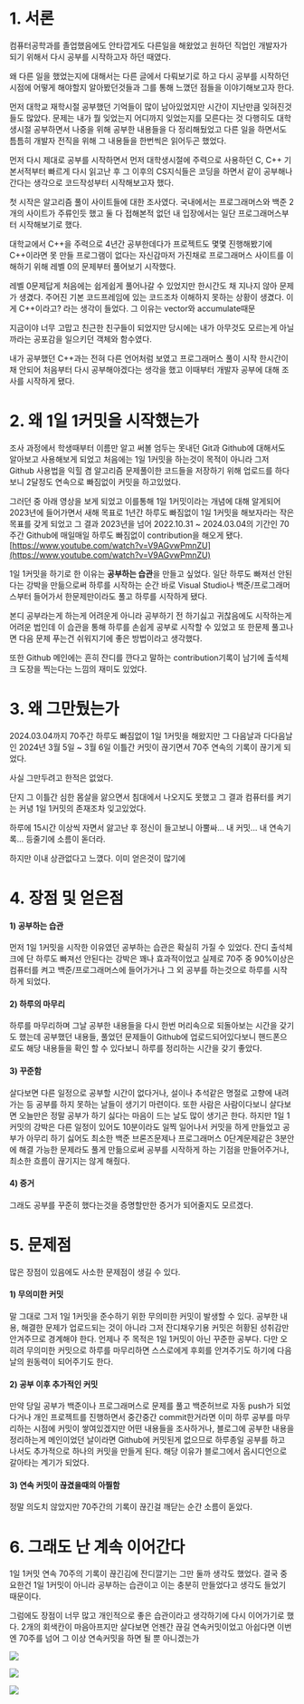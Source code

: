 # 1. 서론
  
컴퓨터공학과를 졸업했음에도 안타깝게도 다른일을 해왔었고 원하던 직업인 개발자가 되기 위해서 다시 공부를 시작하고자 하던 때였다.

왜 다른 일을 했었는지에 대해서는 다른 글에서 다뤄보기로 하고 다시 공부를 시작하던 시점에 어떻게 해야할지 알아봤던것들과 그를 통해 느꼈던 점들을 이야기해보고자 한다.

먼저 대학교 재학시절 공부했던 기억들이 많이 남아있었지만 시간이 지난만큼 잊혀진것들도 많았다.
문제는 내가 뭘 잊었는지 어디까지 잊었는지를 모른다는 것
다행히도 대학생시절 공부하면서 나중을 위해 공부한 내용들을 다 정리해뒀었고 다른 일을 하면서도 틈틈히 개발자 전직을 위해 그 내용들을 한번씩은 읽어두곤 했었다.

먼저 다시 제대로 공부를 시작하면서 먼저 대학생시절에 주력으로 사용하던 C, C++ 기본서적부터 빠르게 다시 읽고난 후 그 이후의 CS지식들은 코딩을 하면서 같이 공부해나간다는 생각으로 코드작성부터 시작해보고자 했다.

첫 시작은 알고리즘 풀이 사이트들에 대한 조사였다.
국내에서는 프로그래머스와 백준 2개의 사이트가 주류인듯 했고 둘 다 접해본적 없던 내 입장에서는 일단 프로그래머스부터 시작해보기로 했다.

대학교에서 C++을 주력으로 4년간 공부한데다가 프로젝트도 몇몇 진행해봤기에 C++이라면 못 만들 프로그램이 없다는 자신감마저 가진채로 프로그래머스 사이트를 이해하기 위해 레벨 0의 문제부터 풀어보기 시작했다.

레벨 0문제답게 처음에는 쉽게쉽게 풀어나갈 수 있었지만 한시간도 채 지나지 않아 문제가 생겼다.
주어진 기본 코드프레임에 있는 코드조차 이해하지 못하는 상황이 생겼다.
이게 C++이라고? 라는 생각이 들었다. 그 이유는 vector와 accumulate때문

지금이야 너무 고맙고 친근한 친구들이 되었지만 당시에는 내가 아무것도 모르는게 아닐까라는 공포감을 일으키던 객체와 함수였다.

내가 공부했던 C++과는 전혀 다른 언어처럼 보였고 프로그래머스 풀이 시작 한시간이 채 안되어 처음부터 다시 공부해야겠다는 생각을 했고 이때부터 개발자 공부에 대해 조사를 시작하게 됐다.


# 2. 왜 1일 1커밋을 시작했는가

조사 과정에서 학생때부터 이름만 알고 써볼 엄두는 못내던 Git과 Github에 대해서도 알아보고 사용해보게 되었고
처음에는 1일 1커밋을 하는것이 목적이 아니라 그저 Github 사용법을 익힐 겸 알고리즘 문제풀이한 코드들을 저장하기 위해 업로드를 하다보니 2달정도 연속으로 빠짐없이 커밋을 하고있었다.

그러던 중 아래 영상을 보게 되었고 이를통해 1일 1커밋이라는 개념에 대해 알게되어 2023년에 들어가면서 새해 목표로 1년간 하루도 빠짐없이 1일 1커밋을 해보자라는 작은 목표를 갖게 되었고 그 결과 2023년을 넘어 2022.10.31 ~ 2024.03.04의 기간인 70주간 Github에 매일매일 하루도 빠짐없이 contribution을 해오게 됐다.
[https://www.youtube.com/watch?v=V9AGvwPmnZU](https://www.youtube.com/watch?v=V9AGvwPmnZU)

1일 1커밋을 하기로 한 이유는 **공부하는 습관**을 만들고 싶었다.
일단 하루도 빠져선 안된다는 강박을 만듦으로써 하루를 시작하는 순간 바로 Visual Studio나 백준/프로그래머스부터 들어가서 한문제만이라도 풀고 하루를 시작하게 됐다.

본디 공부라는게 하는게 어려운게 아니라 공부하기 전 하기싫고 귀찮음에도 시작하는게 어려운 법인데 이 습관을 통해 하루를 손쉽게 공부로 시작할 수 있었고 또 한문제 풀고나면 다음 문제 푸는건 쉬워지기에 좋은 방법이라고 생각했다.

또한 Github 메인에는 흔히 잔디를 깐다고 말하는 contribution기록이 남기에 출석체크 도장을 찍는다는 느낌의 재미도 있었다.


# 3. 왜 그만뒀는가

2024.03.04까지 70주간 하루도 빠짐없이 1일 1커밋을 해왔지만 그 다음날과 다다음날인 2024년 3월 5일 ~ 3월 6일 이틀간 커밋이 끊기면서 70주 연속의 기록이 끊기게 되었다.

사실 그만두려고 한적은 없었다.

단지 그 이틀간 심한 몸살을 앓으면서 침대에서 나오지도 못했고 그 결과 컴퓨터를 켜기는 커녕 1일 1커밋의 존재조차 잊고있었다.

하루에 15시간 이상씩 자면서 앓고난 후 정신이 들고보니
아뿔싸... 내 커밋... 내 연속기록...
등줄기에 소름이 돋더라.

하지만 이내 상관없다고 느꼈다. 이미 얻은것이 많기에


# 4. 장점 및 얻은점

#### 1) 공부하는 습관
먼저 1일 1커밋을 시작한 이유였던 공부하는 습관은 확실히 가질 수 있었다.
잔디 출석체크에 단 하루도 빠져선 안된다는 강박은 꽤나 효과적이었고 실제로 70주 중 90%이상은 컴퓨터를 켜고 백준/프로그래머스에 들어가거나 그 외 공부를 하는것으로 하루를 시작하게 되었다.

#### 2) 하루의 마무리
하루를 마무리하며 그날 공부한 내용들을 다시 한번 머리속으로 되돌아보는 시간을 갖기도 했는데 공부했던 내용들, 풀었던 문제들이 Github에 업로드되어있다보니 핸드폰으로도 해당 내용들을 확인 할 수 있다보니 하루를 정리하는 시간을 갖기 좋았다.

#### 3) 꾸준함
살다보면 다른 일정으로 공부할 시간이 없다거나, 설이나 추석같은 명절로 고향에 내려가는 등 공부를 하지 못하는 날들이 생기기 마련이다.
또한 사람은 사람이다보니 살다보면 오늘만은 정말 공부가 하기 싫다는 마음이 드는 날도 많이 생기곤 한다.
하지만 1일 1커밋의 강박은 다른 일정이 있어도 10분이라도 일찍 일어나서 커밋을 하게 만들었고 공부가 아무리 하기 싫어도 최소한 백준 브론즈문제나 프로그래머스 0단계문제같은 3분안에 해결 가능한 문제라도 풀게 만듦으로써 공부를 시작하게 하는 기점을 만들어주거나, 최소한 흐름이 끊기지는 않게 해줬다.

#### 4) 증거
그래도 공부를 꾸준히 했다는것을 증명할만한 증거가 되어줄지도 모르겠다.


# 5. 문제점  

많은 장점이 있음에도 사소한 문제점이 생길 수 있다.

#### 1) 무의미한 커밋
말 그대로 그저 1일 1커밋을 준수하기 위한 무의미한 커밋이 발생할 수 있다.
공부한 내용, 해결한 문제가 업로드되는 것이 아니라 그저 잔디채우기용 커밋은 허황된 성취감만 안겨주므로 경계해야 한다.
언제나 주 목적은 1일 1커밋이 아닌 꾸준한 공부다.
다만 오히려 무의미한 커밋으로 하루를 마무리하면 스스로에게 후회를 안겨주기도 하기에 다음날의 원동력이 되어주기도 한다.

#### 2) 공부 이후 추가적인 커밋
만약 당일 공부가 백준이나 프로그래머스로 문제를 풀고 백준허브로 자동 push가 되었다거나 개인 프로젝트를 진행하면서 중간중간 commit한거라면 이미 하루 공부를 마무리하는 시점에 커밋이 쌓여있겠지만
어떤 내용들을 조사하거나, 블로그에 공부한 내용을 정리하는게 메인이었던 날이라면 Github에 커밋된게 없으므로 하루종일 공부를 하고 나서도 추가적으로 하나의 커밋을 만들게 된다.
해당 이유가 블로그에서 옵시디언으로 갈아타는 계기가 되었다.

#### 3) 연속 커밋이 끊겼을때의 아찔함
정말 의도치 않았지만 70주간의 기록이 끊긴걸 깨닫는 순간 소름이 돋았다.


# 6. 그래도 난 계속 이어간다

1일 1커밋 연속 70주의 기록이 끊긴김에 잔디깔기는 그만 둘까 생각도 했었다.
결국 중요한건 1일 1커밋이 아니라 공부하는 습관이고 이는 충분히 만들었다고 생각도 들었기 때문이다.

그럼에도 장점이 너무 많고 개인적으로 좋은 습관이라고 생각하기에 다시 이어가기로 했다.
2개의 회색칸이 마음아프지만 살다보면 언젠간 끊길 연속커밋이었고 아쉽다면 이번엔 70주를 넘어 그 이상 연속커밋을 하면 될 뿐 아니겠는가

![](https://blog.kakaocdn.net/dn/GZZdv/btsFCvMPTaM/6kZkhzhybzXxtVQz639apK/img.png)

![](https://blog.kakaocdn.net/dn/dkMvTE/btsFAjfBqb0/N23IZEH0gipJkUd3x4lh11/img.png)

![](https://blog.kakaocdn.net/dn/GaEIX/btsFELOG75l/poeG7jJljgEWVIYuRrSPK1/img.png)